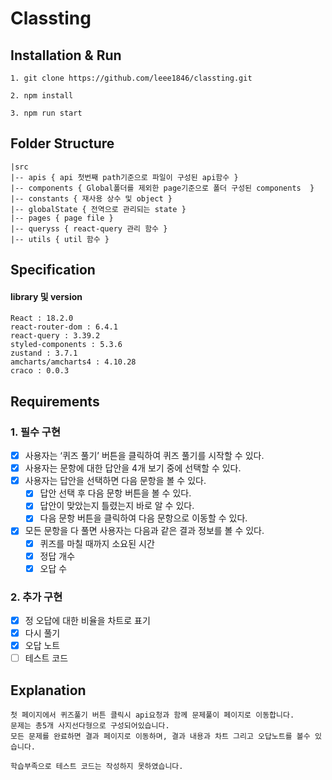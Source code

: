 # Classting

## Installation & Run
```
1. git clone https://github.com/leee1846/classting.git

2. npm install

3. npm run start
```

## Folder Structure
```
|src
|-- apis { api 첫번째 path기준으로 파일이 구성된 api함수 }
|-- components { Global폴더를 제외한 page기준으로 폴더 구성된 components  }
|-- constants { 재사용 상수 및 object }
|-- globalState { 전역으로 관리되는 state }
|-- pages { page file }
|-- queryss { react-query 관리 함수 }
|-- utils { util 함수 }
```

## Specification
#### library 및 version
```
React : 18.2.0
react-router-dom : 6.4.1
react-query : 3.39.2
styled-components : 5.3.6
zustand : 3.7.1
amcharts/amcharts4 : 4.10.28
craco : 0.0.3
```

## Requirements

### 1. 필수 구현
- [x]  사용자는 ‘퀴즈 풀기’ 버튼을 클릭하여 퀴즈 풀기를 시작할 수 있다.
- [x]  사용자는 문항에 대한 답안을 4개 보기 중에 선택할 수 있다.
- [x]  사용자는 답안을 선택하면 다음 문항을 볼 수 있다.
    - [x]  답안 선택 후 다음 문항 버튼을 볼 수 있다.
    - [x]  답안이 맞았는지 틀렸는지 바로 알 수 있다.
    - [x]  다음 문항 버튼을 클릭하여 다음 문항으로 이동할 수 있다.
- [x]  모든 문항을 다 풀면 사용자는 다음과 같은 결과 정보를 볼 수 있다.
    - [x]  퀴즈를 마칠 때까지 소요된 시간
    - [x]  정답 개수
    - [x]  오답 수

### 2. 추가 구현
- [x]  정 오답에 대한 비율을 차트로 표기
- [x]  다시 풀기
- [x]  오답 노트
- [ ]  테스트 코드

## Explanation
```
첫 페이지에서 퀴즈풀기 버튼 클릭시 api요청과 함께 문제풀이 페이지로 이동합니다.
문제는 총5개 사지선다형으로 구성되어있습니다.
모든 문제를 완료하면 결과 페이지로 이동하며, 결과 내용과 차트 그리고 오답노트를 볼수 있습니다.

학습부족으로 테스트 코드는 작성하지 못하였습니다.
```